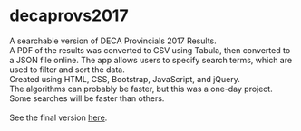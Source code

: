 # decaprovs2017
A searchable version of DECA Provincials 2017 Results.
<br>
A PDF of the results was converted to CSV using Tabula, then converted to a JSON file online. The app allows users to specify search terms, which are used to filter and sort the data.
<br>
Created using HTML, CSS, Bootstrap, JavaScript, and jQuery.
<br>
The algorithms can probably be faster, but this was a one-day project. Some searches will be faster than others.
<br>
<br>
See the final version <a href="alan-ma.github.io/decaprovs2017" target="_blank">here</a>.
